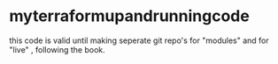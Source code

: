 # myterraformupandrunningcode
this code is valid until making seperate git repo's for "modules" and for "live" , following the book.
